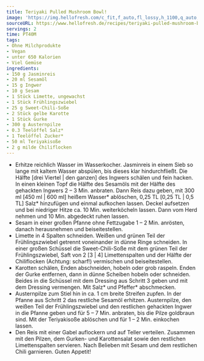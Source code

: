 ```yaml
---
title: Teriyaki Pulled Mushroom Bowl!
image: 'https://img.hellofresh.com/c_fit,f_auto,fl_lossy,h_1100,q_auto,w_2600/hellofresh_s3/image/teriyaki-pulled-mushroom-bowl-4e3b89f0.jpg'
sourceURL: https://www.hellofresh.de/recipes/teriyaki-pulled-mushroom-bowl-62f0fc8b6e62e9d2f90d55c9
servings: 2
time: PT40M
tags:
- Ohne Milchprodukte
- Vegan
- unter 650 Kalorien
- Viel Gemüse
ingredients:
- 150 g Jasminreis
- 20 ml Sesamöl
- 15 g Ingwer
- 10 g Sesam
- 1 Stück Limette, ungewachst
- 1 Stück Frühlingszwiebel
- 25 g Sweet-Chili-Soße
- 2 Stück gelbe Karotte
- 1 Stück Gurke
- 300 g Austernpilze
- 0.3 Teelöffel Salz*
- 1 Teelöffel Zucker*
- 50 ml Teriyakisoße
- 2 g milde Chiliflocken
---
```


- Erhitze reichlich Wasser im Wasserkocher.  Jasminreis in einem Sieb so lange mit kaltem Wasser abspülen, bis dieses klar hindurchfließt.  Die Hälfte [drei Viertel | den ganzen] des Ingwers schälen und fein hacken.  In einen kleinen Topf die Hälfte des Sesamöls mit der Hälfte des gehackten Ingwers 2 – 3 Min. anbraten.  Dann Reis dazu geben, mit 300 ml [450 ml | 600 ml] heißem Wasser\* ablöschen, 0,25 TL [0,25 TL | 0,5 TL]  Salz\* hinzufügen und einmal aufkochen lassen. Deckel aufsetzen und bei niedriger Hitze ca. 10 Min. weiterköcheln lassen. Dann vom Herd nehmen und 10 Min. abgedeckt ruhen lassen.
- Sesam in einer großen Pfanne ohne Fettzugabe 1 – 2 Min. anrösten, danach herausnehmen und beiseitestellen.
- Limette in 4 Spalten schneiden.  Weißen und grünen Teil der Frühlingszwiebel getrennt voneinander in dünne Ringe schneiden.  In einer großen Schüssel die Sweet-Chili-Soße mit dem grünen Teil der Frühlingszwiebel, Saft von 2 [3 | 4] Limettenspalten und der Hälfte der Chiliflocken (Achtung: scharf!) vermischen und beiseitestellen.
- Karotten schälen, Enden abschneiden, hobeln oder grob raspeln. Enden der Gurke entfernen, dann in dünne Scheiben hobeln oder schneiden.  Beides in die Schüssel mit dem Dressing aus Schritt 3 geben und mit dem Dressing vermengen.  Mit Salz\* und Pfeffer\* abschmecken.
- Austernpilze zum Stiel hin in ca. 1 cm breite Streifen zupfen.  In der Pfanne aus Schritt 2 das restliche Sesamöl erhitzen.  Austernpilze, den weißen Teil der Frühlingszwiebel und den restlichen gehackten Ingwer in die Pfanne geben und für 5 – 7 Min. anbraten, bis die Pilze goldbraun sind.  Mit der Teriyakisoße ablöschen und für 1 – 2 Min. einkochen lassen.
- Den Reis mit einer Gabel auflockern und auf Teller verteilen.  Zusammen mit den Pilzen, dem Gurken- und Karottensalat sowie den restlichen Limettenspalten servieren.  Nach Belieben mit Sesam und dem restlichen Chili garnieren.  Guten Appetit!
